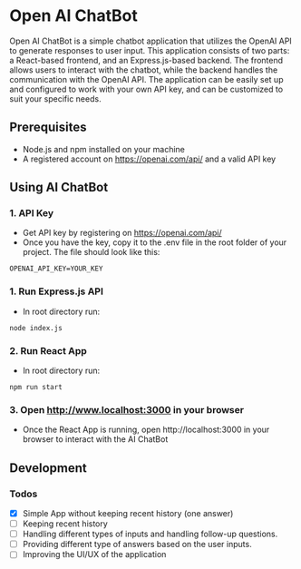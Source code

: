 # Open AI ChatBot
Open AI ChatBot is a simple chatbot application that utilizes the OpenAI API to generate responses to user input. This application consists of two parts: a React-based frontend, and an Express.js-based backend. The frontend allows users to interact with the chatbot, while the backend handles the communication with the OpenAI API. The application can be easily set up and configured to work with your own API key, and can be customized to suit your specific needs.

## Prerequisites
- Node.js and npm installed on your machine
- A registered account on https://openai.com/api/ and a valid API key

## Using AI ChatBot

### 1. API Key
- Get API key by registering on https://openai.com/api/
- Once you have the key, copy it to the .env file in the root folder of your project. The file should look like this:
```
OPENAI_API_KEY=YOUR_KEY
```


### 1. Run Express.js API
- In root directory run:
```
node index.js
```

### 2. Run React App
- In root directory run:
```
npm run start
```

### 3. Open http://www.localhost:3000 in your browser
- Once the React App is running, open http://localhost:3000 in your browser to interact with the AI ChatBot

## Development
### Todos
- [x] Simple App without keeping recent history (one answer)
- [ ] Keeping recent history
- [ ] Handling different types of inputs and handling follow-up questions.
- [ ] Providing different type of answers based on the user inputs.
- [ ] Improving the UI/UX of the application
